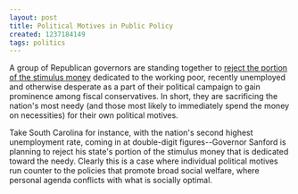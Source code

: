 ```yaml
---
layout: post
title: Political Motives in Public Policy
created: 1237184149
tags: politics
---
```

A group of Republican governors are standing together to [reject the portion of the stimulus money](http://www.usatoday.com/news/nation/2009-03-15-unemployment_N.htm) dedicated to the working poor, recently unemployed and otherwise desperate as a part of their political campaign to gain prominence among fiscal conservatives. In short, they are sacrificing the nation's most needy (and those most likely to immediately spend the money on necessities) for their own political motives.

Take South Carolina for instance, with the nation's second highest unemployment rate, coming in at double-digit figures--Governor Sanford is planning to reject his state's portion of the stimulus money that is dedicated toward the needy. Clearly this is a case where individual political motives run counter to the policies that promote broad social welfare, where personal agenda conflicts with what is socially optimal.
